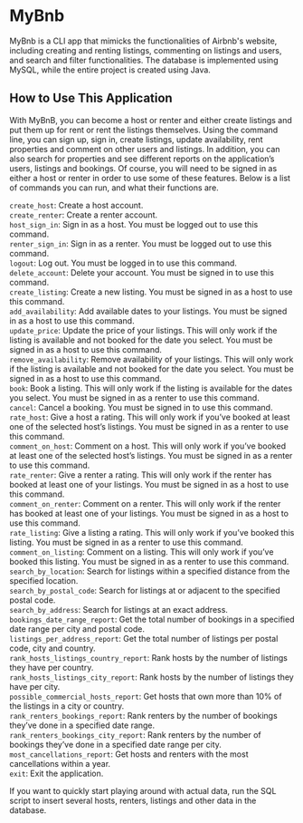 # MyBnb
MyBnb is a CLI app that mimicks the functionalities of Airbnb's website, including creating and renting listings, commenting on listings and users, and search and filter functionalities. The database is implemented using MySQL, while the entire project is created using Java.

## How to Use This Application
With MyBnB, you can become a host or renter and either create listings and put them up for rent or rent the listings themselves. Using the command line, you can sign up, sign in, create listings, update availability, rent properties and comment on other users and listings. In addition, you can also search for properties and see different reports on the application’s users, listings and bookings. Of course, you will need to be signed in as either a host or renter in order to use some of these features. Below is a list of commands you can run, and what their functions are.

`create_host`: Create a host account.<br>
`create_renter`: Create a renter account.<br>
`host_sign_in`: Sign in as a host. You must be logged out to use this command.<br>
`renter_sign_in`: Sign in as a renter. You must be logged out to use this command.<br>
`logout`: Log out. You must be logged in to use this command.<br>
`delete_account`: Delete your account. You must be signed in to use this command.<br>
`create_listing`: Create a new listing. You must be signed in as a host to use this command.<br>
`add_availability`: Add available dates to your listings. You must be signed in as a host to use this command.<br>
`update_price`: Update the price of your listings. This will only work if the listing is available and not booked for the date you select. You must be signed in as a host to use this command.<br>
`remove_availability`: Remove availability of your listings. This will only work if the listing is available and not booked for the date you select. You must be signed in as a host to use this command.<br>
`book`: Book a listing. This will only work if the listing is available for the dates you select. You must be signed in as a renter to use this command.<br>
`cancel`: Cancel a booking. You must be signed in to use this command.<br>
`rate_host`: Give a host a rating. This will only work if you’ve booked at least one of the selected host’s listings. You must be signed in as a renter to use this command.<br>
`comment_on_host`: Comment on a host. This will only work if you’ve booked at least one of the selected host’s listings. You must be signed in as a renter to use this command.<br>
`rate_renter`: Give a renter a rating. This will only work if the renter has booked at least one of your listings. You must be signed in as a host to use this command.<br>
`comment_on_renter`: Comment on a renter. This will only work if the renter has booked at least one of your listings. You must be signed in as a host to use this command.<br>
`rate_listing`: Give a listing a rating. This will only work if you’ve booked this listing. You must be signed in as a renter to use this command.<br>
`comment_on_listing`: Comment on a listing. This will only work if you’ve booked this listing. You must be signed in as a renter to use this command.<br>
`search_by_location`: Search for listings within a specified distance from the specified location.<br>
`search_by_postal_code`: Search for listings at or adjacent to the specified postal code.<br>
`search_by_address`: Search for listings at an exact address.<br>
`bookings_date_range_report`: Get the total number of bookings in a specified date range per city and postal code.<br>
`listings_per_address_report`: Get the total number of listings per postal code, city and country.<br>
`rank_hosts_listings_country_report`: Rank hosts by the number of listings they have per country.<br>
`rank_hosts_listings_city_report`: Rank hosts by the number of listings they have per city.<br>
`possible_commercial_hosts_report`: Get hosts that own more than 10% of the listings in a city or country.<br>
`rank_renters_bookings_report`: Rank renters by the number of bookings they’ve done in a specified date range.<br>
`rank_renters_bookings_city_report`: Rank renters by the number of bookings they’ve done in a specified date range per city.<br>
`most_cancellations_report`: Get hosts and renters with the most cancellations within a year.<br>
`exit`: Exit the application.

If you want to quickly start playing around with actual data, run the SQL script to insert several hosts, renters, listings and other data in the database. 
